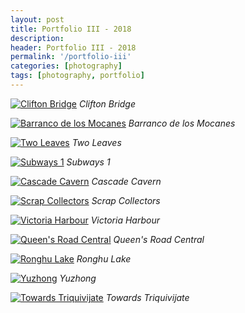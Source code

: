```yaml
---
layout: post
title: Portfolio III - 2018
description: 
header: Portfolio III - 2018
permalink: '/portfolio-iii'
categories: [photography]
tags: [photography, portfolio]
---
```


<!--break-->

<a href="https://www.flickr.com/photos/ss9679/32250364118/"
	title="Clifton Bridge">
<img src="https://farm5.staticflickr.com/4917/32250364118_71c01d81f0_b.jpg"
	alt="Clifton Bridge"></a>
<i class="caption">Clifton Bridge</i>

<a href="https://www.flickr.com/photos/ss9679/44863472221/"
	title="Barranco de los Mocanes">
<img src="https://farm2.staticflickr.com/1905/44863472221_252dc7ca43_b.jpg"
	alt="Barranco de los Mocanes"></a>
<i class="caption">Barranco de los Mocanes</i>

<a href="https://www.flickr.com/photos/ss9679/32813812768/"
	title="Two Leaves">
<img src="https://farm5.staticflickr.com/4906/32813812768_4bf2ed4307_b.jpg"
	alt="Two Leaves"></a>
<i class="caption">Two Leaves</i>

<a href="https://www.flickr.com/gp/ss9679/772aw3"
	title="Subways 1">
<img src="https://farm2.staticflickr.com/1875/44447904432_9f203051d9_b.jpg"
	alt="Subways 1"></a>
<i class="caption">Subways 1</i>

<a href="https://www.flickr.com/photos/ss9679/41974662751/"
	title="Cascade Cavern">
<img src="https://farm1.staticflickr.com/981/41974662751_e0932b8de2_b.jpg"
	alt="Cascade Cavern"></a>
<i class="caption">Cascade Cavern</i>

<a href="https://www.flickr.com/photos/ss9679/29518221107/"
	title="Scrap Collectors">
<img src="https://farm2.staticflickr.com/1894/29518221107_09a9ff1bfa_b.jpg"
	alt="Scrap Collectors"></a>
<i class="caption">Scrap Collectors</i>

<a href="https://www.flickr.com/photos/ss9679/45732883865/"
	title="Victoria Harbour">
<img src="https://farm5.staticflickr.com/4808/45732883865_5d24fd799e_b.jpg"
	alt="Victoria Harbour"></a>
<i class="caption">Victoria Harbour</i>

<a href="https://www.flickr.com/photos/ss9679/45825968235/"
	title="Queen&#x27;s Road Central">
<img src="https://farm8.staticflickr.com/7875/45825968235_3e1931654f_b.jpg" 
	alt="Queen&#x27;s Road Central"></a>
<i class="caption">Queen&#x27;s Road Central</i>

<a href="https://www.flickr.com/photos/ss9679/46736268062/"
	title="Ronghu Lake">
<img src="https://farm5.staticflickr.com/4819/46736268062_76f28613bf_b.jpg"
	alt="Ronghu Lake"></a>
<i class="caption">Ronghu Lake</i>

<a href="https://www.flickr.com/photos/ss9679/29970182107/"
	title="Yuzhong">
<img src="https://farm2.staticflickr.com/1979/29970182107_aa19a5f9ca_b.jpg"
	alt="Yuzhong"></a>
<i class="caption">Yuzhong</i>

<a href="https://www.flickr.com/photos/ss9679/46102759524/"
	title="Towards Triquivijate">
<img src="https://farm8.staticflickr.com/7905/46102759524_4e4d25cd88_b.jpg" 
	alt="Towards Triquivijate"></a>
<i class="caption">Towards Triquivijate</i>
